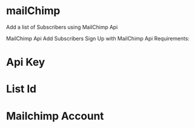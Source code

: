 # mailChimp
Add a list of Subscribers using MailChimp Api

MailChimp Api
Add Subscribers Sign Up with MailChimp Api
Requirements:
# Api Key
# List Id
# Mailchimp Account
